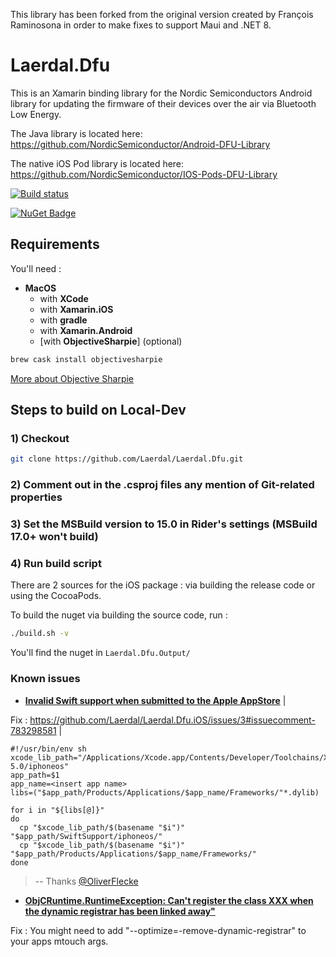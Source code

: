 This library has been forked from the original version created by François Raminosona in order to make fixes to support Maui and .NET 8.

# Laerdal.Dfu

This is an Xamarin binding library for the Nordic Semiconductors Android library for updating the firmware of their devices over the air via Bluetooth Low Energy.

The Java library is located here: https://github.com/NordicSemiconductor/Android-DFU-Library

The native iOS Pod library is located here: https://github.com/NordicSemiconductor/IOS-Pods-DFU-Library

[![Build status](https://dev.azure.com/LaerdalMedical/Laerdal%20Nuget%20Platform/_apis/build/status/MAN-Laerdal.Dfu)](https://dev.azure.com/LaerdalMedical/Laerdal%20Nuget%20Platform/_build/latest?definitionId=121)

[![NuGet Badge](https://buildstats.info/nuget/Laerdal.Dfu?includePreReleases=true)](https://www.nuget.org/packages/Laerdal.Dfu/)

## Requirements

You'll need :

- **MacOS**
  - with **XCode**
  - with **Xamarin.iOS**
  - with **gradle**
  - with **Xamarin.Android**
  - [with **ObjectiveSharpie**] (optional)

```bash
brew cask install objectivesharpie
```

[More about Objective Sharpie](https://docs.microsoft.com/en-us/xamarin/cross-platform/macios/binding/objective-sharpie/get-started)

## Steps to build on Local-Dev

### 1) Checkout

```bash
git clone https://github.com/Laerdal/Laerdal.Dfu.git
```

### 2) Comment out in the .csproj files any mention of Git-related properties

### 3) Set the MSBuild version to 15.0 in Rider's settings (MSBuild 17.0+ won't build)

### 4) Run build script

There are 2 sources for the iOS package : via building the release code or using the CocoaPods.

To build the nuget via building the source code, run :

```bash
./build.sh -v
```

You'll find the nuget in `Laerdal.Dfu.Output/`

### Known issues

- [**Invalid Swift support when submitted to the Apple AppStore**](https://github.com/Laerdal/Laerdal.Dfu.iOS/issues/3) |

Fix : https://github.com/Laerdal/Laerdal.Dfu.iOS/issues/3#issuecomment-783298581 | 

```shell
#!/usr/bin/env sh
xcode_lib_path="/Applications/Xcode.app/Contents/Developer/Toolchains/XcodeDefault.xctoolchain/usr/lib/swift-5.0/iphoneos"
app_path=$1
app_name=<insert app name>
libs=("$app_path/Products/Applications/$app_name/Frameworks/"*.dylib)

for i in "${libs[@]}"
do
  cp "$xcode_lib_path/$(basename "$i")" "$app_path/SwiftSupport/iphoneos/"
  cp "$xcode_lib_path/$(basename "$i")" "$app_path/Products/Applications/$app_name/Frameworks/"
done
```

> -- Thanks [@OliverFlecke](https://github.com/OliverFlecke)

- [**ObjCRuntime.RuntimeException: Can't register the class XXX when the dynamic registrar has been linked away"**](https://github.com/Laerdal/Laerdal.Dfu.iOS/issues/1)

Fix : You might need to add "--optimize=-remove-dynamic-registrar" to your apps mtouch args.

